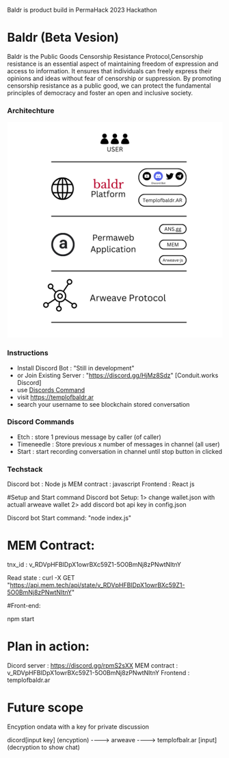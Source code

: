 Baldr is product build in PermaHack 2023 Hackathon

# Baldr (Beta Vesion)
Baldr is the Public Goods Censorship Resistance Protocol,Censorship resistance is an essential aspect of maintaining freedom of expression and access to information. It ensures that individuals can freely express their opinions and ideas without fear of censorship or suppression. By promoting censorship resistance as a public good, we can protect the fundamental principles of democracy and foster an open and inclusive society.

### Architechture
![alt text](https://raw.githubusercontent.com/conduit-works/baldr/main/img/architecture.png "Architechture")


### Instructions

- Install Discord Bot : "Still in development"
- or Join Existing Server : "https://discord.gg/HjMz8Sdz" [Conduit.works Discord]
- use [Discords Command](https://github.com/conduit-works/baldr/tree/main#discord-commands)
- visit https://templofbaldr.ar
- search your username to see blockchain stored conversation



### Discord Commands

- Etch : store 1 previous message by caller (of caller) 
- Timeneedle : Store previous x number of messages in channel (all user)
- Start : start recording conversation in channel until stop button in clicked


### Techstack
Discord bot : Node js
MEM contract : javascript
Frontend : React js

#Setup and Start command
Discord bot Setup:
1> change wallet.json with actuall arweave wallet
2> add discord bot api key in config.json

Discord bot Start command: 
"node index.js"



# MEM Contract:

tnx_id : v_RDVpHFBIDpX1owrBXc59Z1-5O0BmNj8zPNwtNItnY

Read state :
curl -X GET "https://api.mem.tech/api/state/v_RDVpHFBIDpX1owrBXc59Z1-5O0BmNj8zPNwtNItnY"

#Front-end:

npm start



# Plan in action:

Dicord server : https://discord.gg/rpmS2sXX
MEM contract : v_RDVpHFBIDpX1owrBXc59Z1-5O0BmNj8zPNwtNItnY
Frontend : templofbaldr.ar

# Future scope

Encyption ondata with a key for private discussion

dicord[input key] (encyption) ----> arweave ---->  templofbalr.ar [input] (decryption to show chat)
